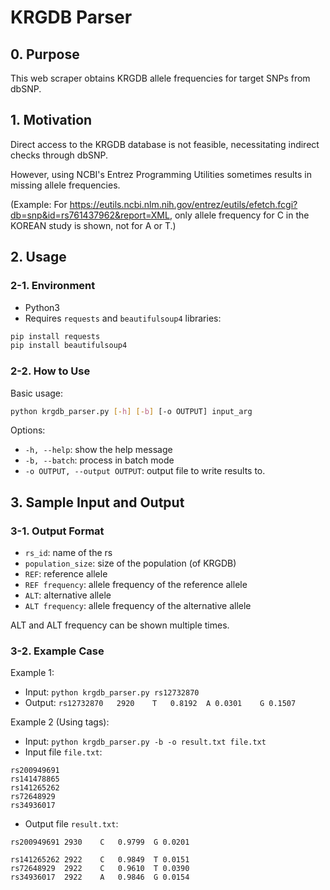 # KRGDB Parser
## 0. Purpose
This web scraper obtains KRGDB allele frequencies for target SNPs from dbSNP.

## 1. Motivation
Direct access to the KRGDB database is not feasible, necessitating indirect checks through dbSNP.

However, using NCBI's Entrez Programming Utilities sometimes results in missing allele frequencies.

(Example: For https://eutils.ncbi.nlm.nih.gov/entrez/eutils/efetch.fcgi?db=snp&id=rs761437962&report=XML, only allele frequency for C in the KOREAN study is shown, not for A or T.)

## 2. Usage
### 2-1. Environment
- Python3
- Requires `requests` and `beautifulsoup4` libraries:
```bash
pip install requests
pip install beautifulsoup4
```
### 2-2. How to Use
Basic usage:
```bash
python krgdb_parser.py [-h] [-b] [-o OUTPUT] input_arg
```
Options:
- `-h, --help`: show the help message
- `-b, --batch`: process in batch mode
- `-o OUTPUT, --output OUTPUT`: output file to write results to.

## 3. Sample Input and Output
### 3-1. Output Format
- `rs_id`: name of the rs
- `population_size`: size of the population (of KRGDB)
- `REF`: reference allele
- `REF frequency`: allele frequency of the reference allele
- `ALT`: alternative allele
- `ALT frequency`: allele frequency of the alternative allele

ALT and ALT frequency can be shown multiple times.

### 3-2. Example Case
Example 1:
- Input: `python krgdb_parser.py rs12732870`
- Output: `rs12732870	2920	T	0.8192	A 0.0301	G 0.1507`


Example 2 (Using tags):
- Input: `python krgdb_parser.py -b -o result.txt file.txt`
- Input file `file.txt`:
```
rs200949691
rs141478865
rs141265262
rs72648929
rs34936017
```
- Output file `result.txt`:
```
rs200949691	2930	C	0.9799	G 0.0201

rs141265262	2922	C	0.9849	T 0.0151
rs72648929	2922	C	0.9610	T 0.0390
rs34936017	2922	A	0.9846	G 0.0154
```

